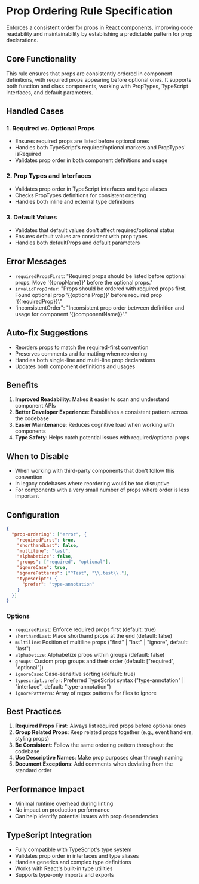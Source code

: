 # Prop Ordering Rule Specification

Enforces a consistent order for props in React components, improving code readability and maintainability by establishing a predictable pattern for prop declarations.

## Core Functionality

This rule ensures that props are consistently ordered in component definitions, with required props appearing before optional ones. It supports both function and class components, working with PropTypes, TypeScript interfaces, and default parameters.

## Handled Cases

### 1. Required vs. Optional Props

- Ensures required props are listed before optional ones
- Handles both TypeScript's required/optional markers and PropTypes' isRequired
- Validates prop order in both component definitions and usage

### 2. Prop Types and Interfaces

- Validates prop order in TypeScript interfaces and type aliases
- Checks PropTypes definitions for consistent ordering
- Handles both inline and external type definitions

### 3. Default Values

- Validates that default values don't affect required/optional status
- Ensures default values are consistent with prop types
- Handles both defaultProps and default parameters

## Error Messages

- `requiredPropsFirst`: "Required props should be listed before optional props. Move '{{propName}}' before the optional props."
- `invalidPropOrder`: "Props should be ordered with required props first. Found optional prop '{{optionalProp}}' before required prop '{{requiredProp}}'."
- `inconsistentOrder": "Inconsistent prop order between definition and usage for component '{{componentName}}'."

## Auto-fix Suggestions

- Reorders props to match the required-first convention
- Preserves comments and formatting when reordering
- Handles both single-line and multi-line prop declarations
- Updates both component definitions and usages

## Benefits

1. **Improved Readability**: Makes it easier to scan and understand component APIs
2. **Better Developer Experience**: Establishes a consistent pattern across the codebase
3. **Easier Maintenance**: Reduces cognitive load when working with components
4. **Type Safety**: Helps catch potential issues with required/optional props

## When to Disable

- When working with third-party components that don't follow this convention
- In legacy codebases where reordering would be too disruptive
- For components with a very small number of props where order is less important

## Configuration

```json
{
  "prop-ordering": ["error", {
    "requiredFirst": true,
    "shorthandLast": false,
    "multiline": "last",
    "alphabetize": false,
    "groups": ["required", "optional"],
    "ignoreCase": true,
    "ignorePatterns": ["^Test", "\\.test\\."],
    "typescript": {
      "prefer": "type-annotation"
    }
  }]
}
```

### Options

- `requiredFirst`: Enforce required props first (default: true)
- `shorthandLast`: Place shorthand props at the end (default: false)
- `multiline`: Position of multiline props ("first" | "last" | "ignore", default: "last")
- `alphabetize`: Alphabetize props within groups (default: false)
- `groups`: Custom prop groups and their order (default: ["required", "optional"])
- `ignoreCase`: Case-sensitive sorting (default: true)
- `typescript.prefer`: Preferred TypeScript syntax ("type-annotation" | "interface", default: "type-annotation")
- `ignorePatterns`: Array of regex patterns for files to ignore

## Best Practices

1. **Required Props First**: Always list required props before optional ones
2. **Group Related Props**: Keep related props together (e.g., event handlers, styling props)
3. **Be Consistent**: Follow the same ordering pattern throughout the codebase
4. **Use Descriptive Names**: Make prop purposes clear through naming
5. **Document Exceptions**: Add comments when deviating from the standard order

## Performance Impact

- Minimal runtime overhead during linting
- No impact on production performance
- Can help identify potential issues with prop dependencies

## TypeScript Integration

- Fully compatible with TypeScript's type system
- Validates prop order in interfaces and type aliases
- Handles generics and complex type definitions
- Works with React's built-in type utilities
- Supports type-only imports and exports
